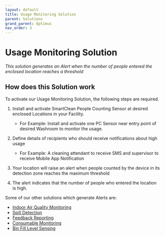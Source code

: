 ```yaml
---
layout: default
title: Usage Monitoring Solution
parent: Solutions
grand_parent: Optimus
nav_order: 3
---
```

# Usage Monitoring Solution
*This solution generates an Alert when the number of people entered the enclosed location reaches a threshold*

## How does this Solution work
To activate our Usage Monitoring Solution, the following steps are required.

1. Install and activate SmartClean People Counting Sensor at desired enclosed Locations in your Facility.
   - For Example: Install and activate one PC Sensor near entry point of desired Washroom to monitor the usage.
   
2. Define details of recipients who should receive notifications about high usage
   - For Example: A cleaning attendant to receive SMS and supervisor to receive Mobile App Notification

3. Your location will raise an alert when people counted by the device in its detection zone reaches the maximum threshold

4. The alert indicates that the number of people who entered the location is high.

Some of our other solutions which generate Alerts are:
- [Indoor Air Quality Monitoring](/vcs_aq.html)
- [Spill Detection](/vcs_wd.html)
- [Feedback Reporting](/vcs_fd.html)
- [Consumable Monitoring](/vcs_cmd.html)
- [Bin Fill Level Sensing](/vcs_bin.html)